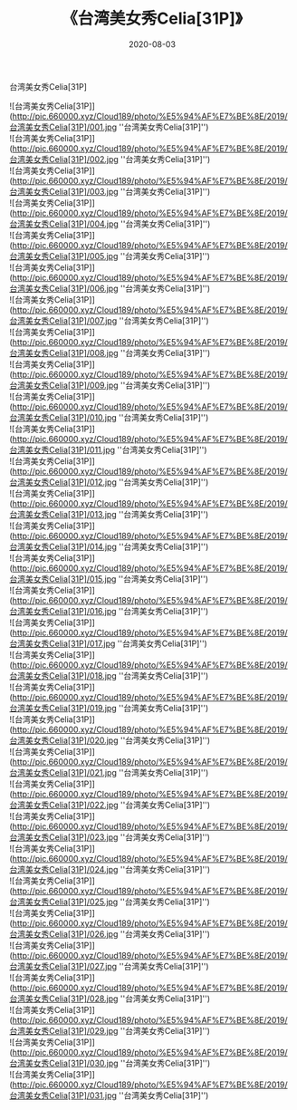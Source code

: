 ﻿---
layout: post
title:  《台湾美女秀Celia[31P]》
date:   2020-08-03
img: http://pic.660000.xyz/Cloud189/photo/%E5%94%AF%E7%BE%8E/2019/台湾美女秀Celia[31P]/000.jpg
categories: [美女, 清纯, 唯美]
---

台湾美女秀Celia[31P]

![台湾美女秀Celia[31P]](http://pic.660000.xyz/Cloud189/photo/%E5%94%AF%E7%BE%8E/2019/台湾美女秀Celia[31P]/001.jpg ''台湾美女秀Celia[31P]'') <br>
![台湾美女秀Celia[31P]](http://pic.660000.xyz/Cloud189/photo/%E5%94%AF%E7%BE%8E/2019/台湾美女秀Celia[31P]/002.jpg ''台湾美女秀Celia[31P]'') <br>
![台湾美女秀Celia[31P]](http://pic.660000.xyz/Cloud189/photo/%E5%94%AF%E7%BE%8E/2019/台湾美女秀Celia[31P]/003.jpg ''台湾美女秀Celia[31P]'') <br>
![台湾美女秀Celia[31P]](http://pic.660000.xyz/Cloud189/photo/%E5%94%AF%E7%BE%8E/2019/台湾美女秀Celia[31P]/004.jpg ''台湾美女秀Celia[31P]'') <br>
![台湾美女秀Celia[31P]](http://pic.660000.xyz/Cloud189/photo/%E5%94%AF%E7%BE%8E/2019/台湾美女秀Celia[31P]/005.jpg ''台湾美女秀Celia[31P]'') <br>
![台湾美女秀Celia[31P]](http://pic.660000.xyz/Cloud189/photo/%E5%94%AF%E7%BE%8E/2019/台湾美女秀Celia[31P]/006.jpg ''台湾美女秀Celia[31P]'') <br>
![台湾美女秀Celia[31P]](http://pic.660000.xyz/Cloud189/photo/%E5%94%AF%E7%BE%8E/2019/台湾美女秀Celia[31P]/007.jpg ''台湾美女秀Celia[31P]'') <br>
![台湾美女秀Celia[31P]](http://pic.660000.xyz/Cloud189/photo/%E5%94%AF%E7%BE%8E/2019/台湾美女秀Celia[31P]/008.jpg ''台湾美女秀Celia[31P]'') <br>
![台湾美女秀Celia[31P]](http://pic.660000.xyz/Cloud189/photo/%E5%94%AF%E7%BE%8E/2019/台湾美女秀Celia[31P]/009.jpg ''台湾美女秀Celia[31P]'') <br>
![台湾美女秀Celia[31P]](http://pic.660000.xyz/Cloud189/photo/%E5%94%AF%E7%BE%8E/2019/台湾美女秀Celia[31P]/010.jpg ''台湾美女秀Celia[31P]'') <br>
![台湾美女秀Celia[31P]](http://pic.660000.xyz/Cloud189/photo/%E5%94%AF%E7%BE%8E/2019/台湾美女秀Celia[31P]/011.jpg ''台湾美女秀Celia[31P]'') <br>
![台湾美女秀Celia[31P]](http://pic.660000.xyz/Cloud189/photo/%E5%94%AF%E7%BE%8E/2019/台湾美女秀Celia[31P]/012.jpg ''台湾美女秀Celia[31P]'') <br>
![台湾美女秀Celia[31P]](http://pic.660000.xyz/Cloud189/photo/%E5%94%AF%E7%BE%8E/2019/台湾美女秀Celia[31P]/013.jpg ''台湾美女秀Celia[31P]'') <br>
![台湾美女秀Celia[31P]](http://pic.660000.xyz/Cloud189/photo/%E5%94%AF%E7%BE%8E/2019/台湾美女秀Celia[31P]/014.jpg ''台湾美女秀Celia[31P]'') <br>
![台湾美女秀Celia[31P]](http://pic.660000.xyz/Cloud189/photo/%E5%94%AF%E7%BE%8E/2019/台湾美女秀Celia[31P]/015.jpg ''台湾美女秀Celia[31P]'') <br>
![台湾美女秀Celia[31P]](http://pic.660000.xyz/Cloud189/photo/%E5%94%AF%E7%BE%8E/2019/台湾美女秀Celia[31P]/016.jpg ''台湾美女秀Celia[31P]'') <br>
![台湾美女秀Celia[31P]](http://pic.660000.xyz/Cloud189/photo/%E5%94%AF%E7%BE%8E/2019/台湾美女秀Celia[31P]/017.jpg ''台湾美女秀Celia[31P]'') <br>
![台湾美女秀Celia[31P]](http://pic.660000.xyz/Cloud189/photo/%E5%94%AF%E7%BE%8E/2019/台湾美女秀Celia[31P]/018.jpg ''台湾美女秀Celia[31P]'') <br>
![台湾美女秀Celia[31P]](http://pic.660000.xyz/Cloud189/photo/%E5%94%AF%E7%BE%8E/2019/台湾美女秀Celia[31P]/019.jpg ''台湾美女秀Celia[31P]'') <br>
![台湾美女秀Celia[31P]](http://pic.660000.xyz/Cloud189/photo/%E5%94%AF%E7%BE%8E/2019/台湾美女秀Celia[31P]/020.jpg ''台湾美女秀Celia[31P]'') <br>
![台湾美女秀Celia[31P]](http://pic.660000.xyz/Cloud189/photo/%E5%94%AF%E7%BE%8E/2019/台湾美女秀Celia[31P]/021.jpg ''台湾美女秀Celia[31P]'') <br>
![台湾美女秀Celia[31P]](http://pic.660000.xyz/Cloud189/photo/%E5%94%AF%E7%BE%8E/2019/台湾美女秀Celia[31P]/022.jpg ''台湾美女秀Celia[31P]'') <br>
![台湾美女秀Celia[31P]](http://pic.660000.xyz/Cloud189/photo/%E5%94%AF%E7%BE%8E/2019/台湾美女秀Celia[31P]/023.jpg ''台湾美女秀Celia[31P]'') <br>
![台湾美女秀Celia[31P]](http://pic.660000.xyz/Cloud189/photo/%E5%94%AF%E7%BE%8E/2019/台湾美女秀Celia[31P]/024.jpg ''台湾美女秀Celia[31P]'') <br>
![台湾美女秀Celia[31P]](http://pic.660000.xyz/Cloud189/photo/%E5%94%AF%E7%BE%8E/2019/台湾美女秀Celia[31P]/025.jpg ''台湾美女秀Celia[31P]'') <br>
![台湾美女秀Celia[31P]](http://pic.660000.xyz/Cloud189/photo/%E5%94%AF%E7%BE%8E/2019/台湾美女秀Celia[31P]/026.jpg ''台湾美女秀Celia[31P]'') <br>
![台湾美女秀Celia[31P]](http://pic.660000.xyz/Cloud189/photo/%E5%94%AF%E7%BE%8E/2019/台湾美女秀Celia[31P]/027.jpg ''台湾美女秀Celia[31P]'') <br>
![台湾美女秀Celia[31P]](http://pic.660000.xyz/Cloud189/photo/%E5%94%AF%E7%BE%8E/2019/台湾美女秀Celia[31P]/028.jpg ''台湾美女秀Celia[31P]'') <br>
![台湾美女秀Celia[31P]](http://pic.660000.xyz/Cloud189/photo/%E5%94%AF%E7%BE%8E/2019/台湾美女秀Celia[31P]/029.jpg ''台湾美女秀Celia[31P]'') <br>
![台湾美女秀Celia[31P]](http://pic.660000.xyz/Cloud189/photo/%E5%94%AF%E7%BE%8E/2019/台湾美女秀Celia[31P]/030.jpg ''台湾美女秀Celia[31P]'') <br>
![台湾美女秀Celia[31P]](http://pic.660000.xyz/Cloud189/photo/%E5%94%AF%E7%BE%8E/2019/台湾美女秀Celia[31P]/031.jpg ''台湾美女秀Celia[31P]'') <br>
